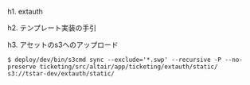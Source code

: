 h1. extauth


h2. テンプレート実装の手引

h3. アセットのs3へのアップロード

```
$ deploy/dev/bin/s3cmd sync --exclude='*.swp' --recursive -P --no-preserve ticketing/src/altair/app/ticketing/extauth/static/ s3://tstar-dev/extauth/static/
```

